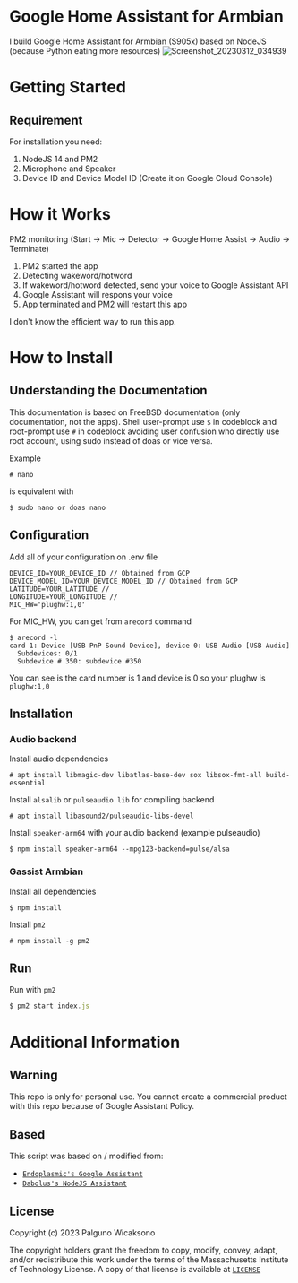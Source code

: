 # Google Home Assistant for Armbian

I build Google Home Assistant for Armbian (S905x) based on NodeJS (because Python eating more resources)
![Screenshot_20230312_034939](https://user-images.githubusercontent.com/19889081/224534942-db2ca585-6c72-4b9b-a0bf-758e10d5451e.png)
# Getting Started

## Requirement 
For installation you need:
1. NodeJS 14 and PM2
2. Microphone and Speaker
3. Device ID and Device Model ID (Create it on Google Cloud Console)


# How it Works

PM2 monitoring (Start -> Mic -> Detector -> Google Home Assist -> Audio -> Terminate)

1. PM2 started the app
2. Detecting wakeword/hotword
3. If wakeword/hotword detected, send your voice to Google Assistant API
4. Google Assistant will respons your voice
5. App terminated and PM2 will restart this app

I don't know the efficient way to run this app.

# How to Install
## Understanding the Documentation
This documentation is based on FreeBSD documentation (only documentation, not the apps). Shell user-prompt use `$` in codeblock and root-prompt use `#` in codeblock avoiding user confusion who directly use root account, using sudo instead of doas or vice versa.

Example

```console
# nano
```
 is equivalent with

```console
$ sudo nano or doas nano
```

## Configuration
Add all of your configuration on .env file

```console
DEVICE_ID=YOUR_DEVICE_ID // Obtained from GCP
DEVICE_MODEL_ID=YOUR_DEVICE_MODEL_ID // Obtained from GCP
LATITUDE=YOUR_LATITUDE //
LONGITUDE=YOUR_LONGITUDE // 
MIC_HW='plughw:1,0'
```

For MIC_HW, you can get from `arecord` command
```console
$ arecord -l
card 1: Device [USB PnP Sound Device], device 0: USB Audio [USB Audio]
  Subdevices: 0/1
  Subdevice # 350: subdevice #350
```

You can see is the card number is 1 and device is 0 so your plughw is `plughw:1,0`

## Installation

### Audio backend

Install audio dependencies
```console
# apt install libmagic-dev libatlas-base-dev sox libsox-fmt-all build-essential
```

Install `alsalib` or `pulseaudio lib` for compiling backend
```console
# apt install libasound2/pulseaudio-libs-devel
```

Install `speaker-arm64` with your audio backend (example pulseaudio)
```console
$ npm install speaker-arm64 --mpg123-backend=pulse/alsa
```

### Gassist Armbian
Install all dependencies

```console
$ npm install
```

Install `pm2`

```console
# npm install -g pm2
```

## Run
Run with `pm2`
```js 
$ pm2 start index.js
```

# Additional Information

## Warning
This repo is only for personal use. You cannot create a commercial product with this repo because of Google Assistant Policy.

## Based
This script was based on / modified from:
- [`Endoplasmic's Google Assistant`](https://github.com/endoplasmic/google-assistant)
- [`Dabolus's NodeJS Assistant`](https://github.com/Dabolus/nodejs-assistant)

## License
Copyright (c) 2023 Palguno Wicaksono

The copyright holders grant the freedom to copy, modify, convey, adapt, and/or redistribute this work under the terms of the Massachusetts Institute of Technology License.
A copy of that license is available at [`LICENSE`](https://license.icaksh.my.id/MIT)

